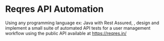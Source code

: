 # Reqres API Automation
Using any programming language ex: Java with Rest Assured, , design and implement a small  suite of automated API tests for a user management workflow using the public API available at  https://reqres.in/
